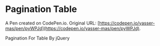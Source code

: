 # Pagination Table

A Pen created on CodePen.io. Original URL: [https://codepen.io/yasser-mas/pen/pyWPJd](https://codepen.io/yasser-mas/pen/pyWPJd).

Pagination For Table By jQuery